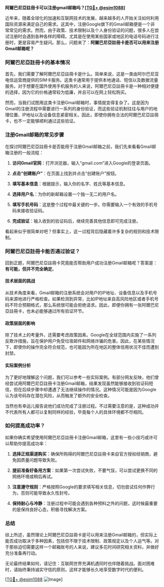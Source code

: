 **阿爾巴尼亞註冊卡可以注册gmail邮箱吗？[[TG💪+ @esim1088](https://t.me/s/esim1088)]**

近年来，随着全球化的加速和互联网技术的发展，越来越多的人开始关注如何利用国际资源来满足自己的需求。这其中，注册Google旗下的Gmail邮箱便是一个非常常见的需求。然而，由于政策、技术限制以及个人身份验证的问题，很多人在尝试注册时会遇到各种各样的障碍。尤其是在使用某些国家或地区的电话号码进行注册时，更是容易产生疑问。那么，问题来了：**阿爾巴尼亞註冊卡是否可以用来注册Gmail邮箱呢？**

### 阿爾巴尼亞註冊卡的基本情况

首先，我们需要了解阿爾巴尼亞註冊卡是什么。简单来说，这是一类由阿尔巴尼亚电信运营商提供的SIM卡服务。这类卡通常用于提供本地通话、短信以及数据流量服务。对于想要在国外使用手机服务的人来说，阿爾巴尼亞註冊卡是一种相对便捷的选择，因为它的价格通常较为低廉，并且可以在网上轻松购买。

然而，当我们试图用这类卡注册Gmail邮箱时，事情就变得复杂了。这是因为Gmail的注册流程中需要进行一系列的身份验证，而这些验证机制往往与用户的地理位置、IP地址以及设备信息紧密相关。因此，即使你拥有合法的阿爾巴尼亞註冊卡，也不一定能够顺利通过这些验证。

### 注册Gmail邮箱的常见步骤

在探讨阿爾巴尼亞註冊卡是否能用于注册Gmail邮箱之前，我们先来看看Gmail邮箱注册的一般流程：

1. **访问Gmail官网**：打开浏览器，输入“gmail.com”进入Google的登录页面。
   
2. **点击“创建账户”**：在页面上找到并点击“创建账户”按钮。

3. **填写基本信息**：根据提示，输入你的名字、姓氏等基本信息。

4. **选择用户名**：为你的新邮箱设置一个独一无二的用户名。

5. **填写手机号码**：这是整个过程中最关键的一步。你需要输入一个有效的手机号码来接收验证码。

6. **完成验证**：输入收到的验证码后，继续完善其他信息即可完成注册。

看起来似乎很简单对吧？但事实上，这一过程背后隐藏着许多复杂的规则和技术限制。

### 阿爾巴尼亞註冊卡能否通过验证？

回到正题，阿爾巴尼亞註冊卡究竟能否帮助用户成功注册Gmail邮箱呢？答案是：**有可能，但并不完全确定**。

#### 技术层面的挑战

从技术角度来看，Gmail邮箱的注册系统会对用户的IP地址、设备信息以及手机号码来源地进行严格检查。如果检测到异常，比如IP地址来自高风险地区或者手机号码不符合预期格式，那么系统很可能会拒绝请求。因此，即便你拥有一张阿爾巴尼亞註冊卡，也未必能够通过所有验证环节。

#### 政策层面的影响

除了技术上的考量外，还需要考虑政策因素。Google在全球范围内实施了一系列反欺诈措施，旨在保护用户免受垃圾邮件和网络诈骗的危害。因此，在某些情况下，即使你的操作完全符合规范，也可能因为所在地区的整体信用状况不佳而遭到封禁。

#### 实际案例分析

为了更好地理解这个问题，我们可以参考一些实际案例。有部分网友反映，他们曾经尝试用阿爾巴尼亞註冊卡注册Gmail邮箱，结果发现虽然能够接收到验证码短信，但在后续步骤中却遭遇了无法继续操作的情况。这种情况可能是因为Google认为该号码存在潜在风险，从而触发了额外的安全检查。

当然也有幸运儿报告说他们成功完成了注册过程。不过需要注意的是，这种成功并不代表所有人都可以复制同样的经验，毕竟每个人的具体环境都不尽相同。

### 如何提高成功率？

如果你确实希望使用阿爾巴尼亞註冊卡注册Gmail邮箱，这里有一些小技巧或许可以帮助你提高成功率：

1. **选择正规渠道购买**：确保所购得的阿爾巴尼亞註冊卡来自官方授权经销商，避免因质量问题导致失败。

2. **提前准备好备用方案**：如果第一次尝试失败，不要气馁，可以尝试更换不同的网络环境或稍后再试。

3. **注意遵守规则**：严格按照Google的要求填写相关信息，切勿尝试任何作弊行为，否则可能导致永久性封号。

4. **保持耐心与冷静**：注册过程中可能会遇到各种预料之外的问题，这时候最重要的是保持良好心态，积极寻找解决方案。

### 总结

综上所述，虽然理论上阿爾巴尼亞註冊卡是可以用来注册Gmail邮箱的，但实际上能否成功取决于多种因素，包括但不限于技术限制、政策规定以及个人运气等。对于那些迫切需要这样一个邮箱账号的人来说，建议多花时间研究相关资料，并做好充分准备再行动。

无论最终结果如何，请记住：互联网世界充满机遇同时也伴随着挑战。面对困难时，请始终秉持诚实守信的原则，这样才能够长久地享受数字时代的便利。

[[TG💪+ @esim1088](https://t.me/s/esim1088) ![Image](https://i.postimg.cc/4NQfJmqS/Snipaste-2025-05-13-00-14-12.png)]